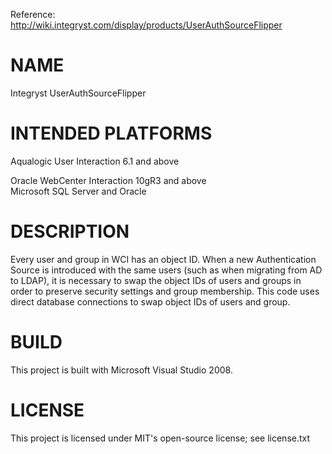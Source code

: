 Reference: http://wiki.integryst.com/display/products/UserAuthSourceFlipper

# NAME
Integryst UserAuthSourceFlipper

# INTENDED PLATFORMS
Aqualogic User Interaction 6.1 and above  

Oracle WebCenter Interaction 10gR3 and above  
Microsoft SQL Server and Oracle

# DESCRIPTION
Every user and group in WCI has an object ID.  When a new Authentication Source is introduced with the same users (such as when migrating from AD to LDAP), it is necessary to swap the object IDs of users and groups in order to preserve security settings and group membership.  This code uses direct database connections to swap object IDs of users and group.

# BUILD
This project is built with Microsoft Visual Studio 2008.

# LICENSE
This project is licensed under MIT's open-source license; see license.txt